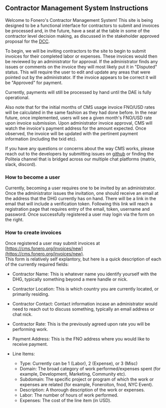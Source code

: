 ## Contractor Management System Instructions

Welcome to Fonero's Contractor Management System!  This site is being designed 
to be a functional interface for contractors to submit and invoices be processed
and, in the future, have a seat at the table in some of the contractor level 
decision making, as discussed in the stakeholder approved proposal for the 
[DCC](https://proposals.fonero.org/proposals/fa38a3593d9a3f6cb2478a24c25114f5097c572f6dadf24c78bb521ed10992a4).

To begin, we will be inviting contractors to the site to begin to submit 
invoices for their completed labor or expenses.  These invoices would then be 
reviewed by an administrator for approval.  If the administrator finds any
issues or comments on the invoice they will most likely put it in "Disputed"
status.  This will require the user to edit and update any areas that were
pointed out by the administrator.  If the invoice appears to be correct it will
be "Approved" for payment. 

Currently, payments will still be processed by hand until the DAE is fully
operational.

Also note that for the initial months of CMS usage invoice FNO/USD rates will be
calculated in the same fashion as they had done before.  In the near future,
once implemented, users will see a given month's FNO/USD rate upon invoice
submission.  Upon administrator invoice approval, CMS will watch the invoice's
payment address for the amount expected.  Once observed, the invoice will be
updated with the pertinent payment information (including the txid etc).

If you have any questions or concerns about the way CMS works, please reach out
to the developers by submitting issues on [github](https://github.com/fonero-project/politeia)
or finding the Politeia channel that is bridged across our multiple chat
platforms (matrix, slack, discord).

### How to become a user

Currently, becoming a user requires one to be invited by an administrator.  Once
the administrator issues the invitation, one should receive an email at the
address that the DHG currently has on hand.  There will be a link in the email
that will include a verification token.  Following this link will reach a
registration page that requires entry of the email, token, username and password.
Once successfully registered a user may login via the form on the right.

### How to create invoices

Once registered a user may submit invoices at
[https://cms.fonero.org/invoices/new](https://cms.fonero.org/invoices/new).  
This form is relatively self explantory, but here is a quick description of each
of the currently required fields:

* Contractor Name: This is whatever name you identify yourself with the DHG, typically something beyond a mere handle or nick.
* Contractor Location: This is which country you are currently located, or primarily residing.
* Contractor Contact: Contact information incase an administrator would need to reach out to discuss something, typically an email address or chat nick.
* Contractor Rate: This is the previously agreed upon rate you will be performing work.
* Payment Address: This is the FNO address where you would like to receive payment.  

* Line Items:
  * Type: Currently can be 1 (Labor), 2 (Expense), or 3 (Misc)
  * Domain: The broad category of work performed/expenses spent (for example, Development, Marketing, Community etc).
  * Subdomain: The specific project or program of which the work or expenses are related (for example, Foneroiton, fnod, NYC Event).
  * Description: A thorough description of the work or expenses.
  * Labor: The number of hours of work performed.
  * Expenses: The cost of the line item (in USD).